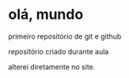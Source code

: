 # olá, mundo
 primeiro repositório de git e github

 repositório criado durante aula

alterei diretamente no site.
